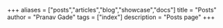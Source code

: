 +++
aliases = ["posts","articles","blog","showcase","docs"]
title = "Posts"
author = "Pranav Gade"
tags = ["index"]
description = "Posts page"
+++